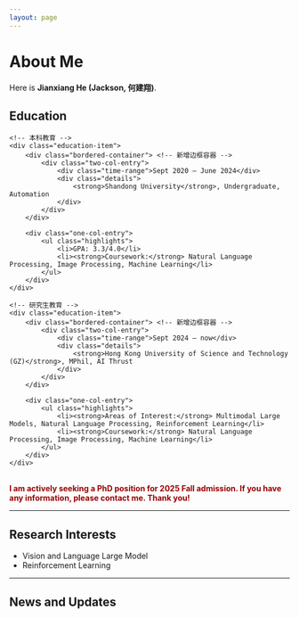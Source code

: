 ```yaml
---
layout: page
---
```


# About Me

<!-- <img src="https://caihanlin.com/caihanlin.jpg" class="floatpic"> -->

Here is **Jianxiang He (Jackson, 何建翔)**.<br>
<div class="education-section">
    <h2>Education</h2>

    <!-- 本科教育 -->
    <div class="education-item">
        <div class="bordered-container"> <!-- 新增边框容器 -->
            <div class="two-col-entry">
                <div class="time-range">Sept 2020 – June 2024</div>
                <div class="details">
                    <strong>Shandong University</strong>, Undergraduate, Automation
                </div>
            </div>
        </div>
        
        <div class="one-col-entry">
            <ul class="highlights">
                <li>GPA: 3.3/4.0</li>
                <li><strong>Coursework:</strong> Natural Language Processing, Image Processing, Machine Learning</li>
            </ul>
        </div>
    </div>

    <!-- 研究生教育 -->
    <div class="education-item">
        <div class="bordered-container"> <!-- 新增边框容器 -->
            <div class="two-col-entry">
                <div class="time-range">Sept 2024 – now</div>
                <div class="details">
                    <strong>Hong Kong University of Science and Technology (GZ)</strong>, MPhil, AI Thrust
                </div>
            </div>
        </div>
        
        <div class="one-col-entry">
            <ul class="highlights">
                <li><strong>Areas of Interest:</strong> Multimodal Large Models, Natural Language Processing, Reinforcement Learning</li>
                <li><strong>Coursework:</strong> Natural Language Processing, Image Processing, Machine Learning</li>
            </ul>
        </div>
    </div>
</div>

<style>
.bordered-container {
    border: 1px solid #e0e0e0;
    border-radius: 8px;
    padding: 12px;
    margin-bottom: 10px;
    background: #f9f9f9;
}

.education-section {
    margin-bottom: 30px;
}

.two-col-entry {
    display: flex;
}

.time-range {
    width: 20%;
    font-weight: 500;
    color: #666;
}

.details {
    width: 80%;
    color: #333;
}

.one-col-entry {
    margin-bottom: 20px;
}

.highlights {
    margin: 8px 0;
    padding-left: 25px;
}

.highlights li {
    margin-bottom: 6px;
}
</style>

**<font color="#990000">I am actively seeking a PhD position for 2025 Fall admission. If you have any information, please contact me. Thank you!</font>**

---

## Research Interests

- Vision and Language Large Model
- Reinforcement Learning

<!-- My current research focuses on practical problems that artificial intelligence faces in real life. My interests are on the Machine Learning and its applications in Industrial IoT. In a word, advanced technologies like ML and IoT positively influence the life of everybody.  I wish to devote my talent to this meaningful cause and bring well-being to society. -->

---

## News and Updates

<!-- - **June 2024**：Very excited to be selected as [KDD UC Scholar](https://kdd2024.kdd.org/undergraduate-consortium/). See you in Spain!
- **May 2024：**My bachelor thesis won the Annual Best Thesis Award (Top 1/300).
- **April 2024：**Our work *BLEGuard* has been accepted to [MobiSys 2024](https://www.sigmobile.org/mobisys/2024/) as a poster paper. See you in Japan!
- **March 2024：**Very excited to get a MPhil offer from Engineering department at Cambridge University!
- **Dec 2023：**Very excited to be selected as [AAAI UC Scholar](https://aaai.org/aaai-conference/undergraduate-consortium-program/). See you in Canada!
- **Jun 2022：**Started research programme at [Cambridge AI Group](https://www.cl.cam.ac.uk/research/ai/), advised by Prof. Pietro Liò. -->

<br>

<!-- <blockquote class="twitter-tweet"><p lang="en" dir="ltr">Thrilled to be an AAAI-UC Scholar at <a href="https://twitter.com/hashtag/AAAI24?src=hash&amp;ref_src=twsrc%5Etfw">#AAAI24</a>, thanks to <a href="https://twitter.com/hashtag/AAAI?src=hash&amp;ref_src=twsrc%5Etfw">#AAAI</a> &amp; <a href="https://twitter.com/hashtag/GoogleExploreCSR?src=hash&amp;ref_src=twsrc%5Etfw">#GoogleExploreCSR</a> for the sponsorship. Grateful for the knowledge gained and new friendships formed.<br><br>Wonderful trip in Vancouver. Looking forward to staying connected with all.<a href="https://twitter.com/hashtag/AAAI24?src=hash&amp;ref_src=twsrc%5Etfw">#AAAI24</a> <a href="https://twitter.com/hashtag/Vancouver?src=hash&amp;ref_src=twsrc%5Etfw">#Vancouver</a> <a href="https://twitter.com/hashtag/GoogleExploreCSR?src=hash&amp;ref_src=twsrc%5Etfw">#GoogleExploreCSR</a> <a href="https://t.co/wUQUp8XlSM">pic.twitter.com/wUQUp8XlSM</a></p>&mdash; Hanlin CAI (seeking a PhD position 2025) (@lancecai2002) <a href="https://twitter.com/lancecai2002/status/1762210025173344260?ref_src=twsrc%5Etfw">February 26, 2024</a></blockquote> <script async src="https://platform.twitter.com/widgets.js" charset="utf-8"></script>
 -->
